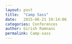 ```yaml
---
layout: post
title:  "Camp Sass"
date:   2015-06-21 19:14:06
categories: Conferences
author: Girish Ramnani
permalink: Camp-sass
---
```


